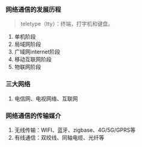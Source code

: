 ### 网络通信的发展历程
>teletype（tty）：终端，打字机和键盘。
1. 单机阶段
2. 局域网阶段
3. 广域网internet阶段
4. 移动互联网阶段
5. 物联网阶段

### 三大网络
1. 电信网、电视网络、互联网

### 网络通信的传输媒介
1. 无线传输：WIFI、蓝牙、zigbase、4G/5G/GPRS等
2. 有线通信：双绞线、同轴电缆、光纤等
